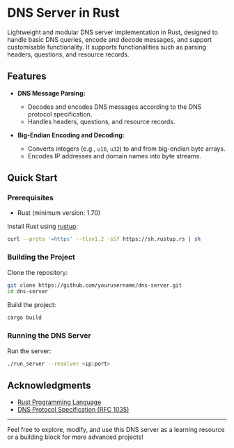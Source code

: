 # DNS Server in Rust

Lightweight and modular DNS server implementation in Rust, designed to handle basic DNS queries, encode and decode messages, and support customisable functionality. It supports functionalities such as parsing headers, questions, and resource records.

## Features

- **DNS Message Parsing:**

  - Decodes and encodes DNS messages according to the DNS protocol specification.
  - Handles headers, questions, and resource records.

- **Big-Endian Encoding and Decoding:**

  - Converts integers (e.g., `u16`, `u32`) to and from big-endian byte arrays.
  - Encodes IP addresses and domain names into byte streams.

## Quick Start

### Prerequisites

- Rust (minimum version: 1.70)

Install Rust using [rustup](https://rustup.rs/):

```bash
curl --proto '=https' --tlsv1.2 -sSf https://sh.rustup.rs | sh
```

### Building the Project

Clone the repository:

```bash
git clone https://github.com/yourusername/dns-server.git
cd dns-server
```

Build the project:

```bash
cargo build
```

### Running the DNS Server

Run the server:

```bash
./run_server --resolver <ip:port>
```

## Acknowledgments

- [Rust Programming Language](https://www.rust-lang.org/)
- [DNS Protocol Specification (RFC 1035)](https://www.ietf.org/rfc/rfc1035.txt)

---

Feel free to explore, modify, and use this DNS server as a learning resource or a building block for more advanced projects!

